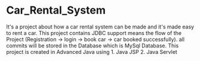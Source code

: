 # Car_Rental_System
It's a project about how a car rental system can be made and it's made easy to rent a car.
This project contains JDBC support means the flow of the Project (Registration -> login -> book car -> car booked successfully).
all commits will be stored in the Database which is MySql Database.
This project is created in Advanced Java using 1. Java JSP 2. Java Servlet 
